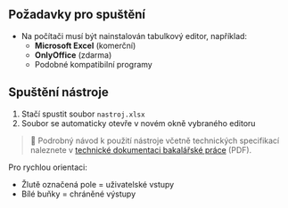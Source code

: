 ## Požadavky pro spuštění

- Na počítači musí být nainstalován tabulkový editor, například:
  - **Microsoft Excel** (komerční)
  - **OnlyOffice** (zdarma)
  - Podobné kompatibilní programy

## Spuštění nástroje

1. Stačí spustit soubor `nastroj.xlsx`
2. Soubor se automaticky otevře v novém okně vybraného editoru

> 📘 Podrobný návod k použití nástroje včetně technických specifikací naleznete v [technické dokumentaci bakalářské práce](bp_Jelinek.pdf) (PDF).

Pro rychlou orientaci:
- Žlutě označená pole = uživatelské vstupy
- Bílé buňky = chráněné výstupy
